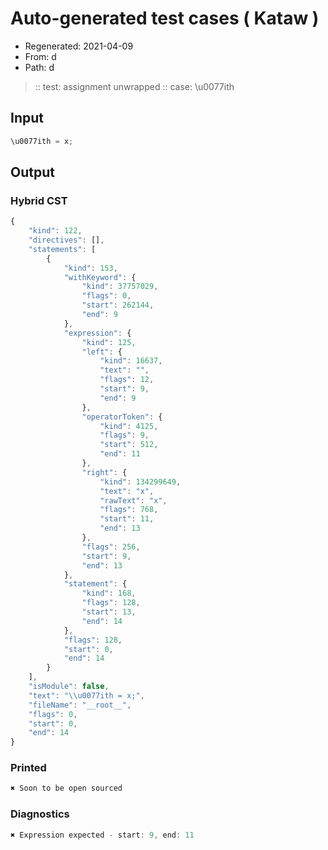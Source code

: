 # Auto-generated test cases ( Kataw )
- Regenerated: 2021-04-09
- From: d
- Path: d
> :: test: assignment unwrapped
> :: case: \u0077ith
## Input

`````js
\u0077ith = x;
`````

## Output

### Hybrid CST

```javascript
{
    "kind": 122,
    "directives": [],
    "statements": [
        {
            "kind": 153,
            "withKeyword": {
                "kind": 37757029,
                "flags": 0,
                "start": 262144,
                "end": 9
            },
            "expression": {
                "kind": 125,
                "left": {
                    "kind": 16637,
                    "text": "",
                    "flags": 12,
                    "start": 9,
                    "end": 9
                },
                "operatorToken": {
                    "kind": 4125,
                    "flags": 9,
                    "start": 512,
                    "end": 11
                },
                "right": {
                    "kind": 134299649,
                    "text": "x",
                    "rawText": "x",
                    "flags": 768,
                    "start": 11,
                    "end": 13
                },
                "flags": 256,
                "start": 9,
                "end": 13
            },
            "statement": {
                "kind": 168,
                "flags": 128,
                "start": 13,
                "end": 14
            },
            "flags": 128,
            "start": 0,
            "end": 14
        }
    ],
    "isModule": false,
    "text": "\\u0077ith = x;",
    "fileName": "__root__",
    "flags": 0,
    "start": 0,
    "end": 14
}
```

### Printed

```javascript
✖ Soon to be open sourced
```

### Diagnostics

```javascript
✖ Expression expected - start: 9, end: 11

```

